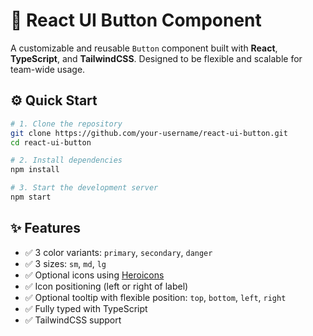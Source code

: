# 🚀 React UI Button Component

A customizable and reusable `Button` component built with **React**, **TypeScript**, and **TailwindCSS**. Designed to be flexible and scalable for team-wide usage.


## ⚙️ Quick Start

```bash
# 1. Clone the repository
git clone https://github.com/your-username/react-ui-button.git
cd react-ui-button

# 2. Install dependencies
npm install

# 3. Start the development server
npm start

```

## ✨ Features

- ✅ 3 color variants: `primary`, `secondary`, `danger`
- ✅ 3 sizes: `sm`, `md`, `lg`
- ✅ Optional icons using [Heroicons](https://heroicons.com/)
- ✅ Icon positioning (left or right of label)
- ✅ Optional tooltip with flexible position: `top`, `bottom`, `left`, `right`
- ✅ Fully typed with TypeScript
- ✅ TailwindCSS support



